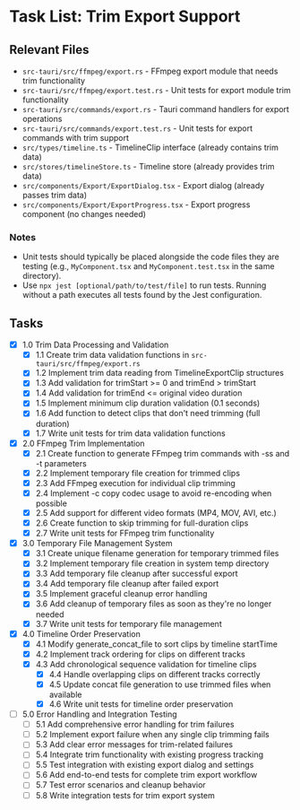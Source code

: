 # Task List: Trim Export Support

## Relevant Files

- `src-tauri/src/ffmpeg/export.rs` - FFmpeg export module that needs trim functionality
- `src-tauri/src/ffmpeg/export.test.rs` - Unit tests for export module trim functionality
- `src-tauri/src/commands/export.rs` - Tauri command handlers for export operations
- `src-tauri/src/commands/export.test.rs` - Unit tests for export commands with trim support
- `src/types/timeline.ts` - TimelineClip interface (already contains trim data)
- `src/stores/timelineStore.ts` - Timeline store (already provides trim data)
- `src/components/Export/ExportDialog.tsx` - Export dialog (already passes trim data)
- `src/components/Export/ExportProgress.tsx` - Export progress component (no changes needed)

### Notes

- Unit tests should typically be placed alongside the code files they are testing (e.g., `MyComponent.tsx` and `MyComponent.test.tsx` in the same directory).
- Use `npx jest [optional/path/to/test/file]` to run tests. Running without a path executes all tests found by the Jest configuration.

## Tasks

- [x] 1.0 Trim Data Processing and Validation
  - [x] 1.1 Create trim data validation functions in `src-tauri/src/ffmpeg/export.rs`
  - [x] 1.2 Implement trim data reading from TimelineExportClip structures
  - [x] 1.3 Add validation for trimStart >= 0 and trimEnd > trimStart
  - [x] 1.4 Add validation for trimEnd <= original video duration
  - [x] 1.5 Implement minimum clip duration validation (0.1 seconds)
  - [x] 1.6 Add function to detect clips that don't need trimming (full duration)
  - [x] 1.7 Write unit tests for trim data validation functions
- [x] 2.0 FFmpeg Trim Implementation
  - [x] 2.1 Create function to generate FFmpeg trim commands with -ss and -t parameters
  - [x] 2.2 Implement temporary file creation for trimmed clips
  - [x] 2.3 Add FFmpeg execution for individual clip trimming
  - [x] 2.4 Implement -c copy codec usage to avoid re-encoding when possible
  - [x] 2.5 Add support for different video formats (MP4, MOV, AVI, etc.)
  - [x] 2.6 Create function to skip trimming for full-duration clips
  - [x] 2.7 Write unit tests for FFmpeg trim functionality
- [x] 3.0 Temporary File Management System
  - [x] 3.1 Create unique filename generation for temporary trimmed files
  - [x] 3.2 Implement temporary file creation in system temp directory
  - [x] 3.3 Add temporary file cleanup after successful export
  - [x] 3.4 Add temporary file cleanup after failed export
  - [x] 3.5 Implement graceful cleanup error handling
  - [x] 3.6 Add cleanup of temporary files as soon as they're no longer needed
  - [x] 3.7 Write unit tests for temporary file management
- [x] 4.0 Timeline Order Preservation
  - [x] 4.1 Modify generate_concat_file to sort clips by timeline startTime
  - [x] 4.2 Implement track ordering for clips on different tracks
  - [x] 4.3 Add chronological sequence validation for timeline clips
      - [x] 4.4 Handle overlapping clips on different tracks correctly
      - [x] 4.5 Update concat file generation to use trimmed files when available
      - [x] 4.6 Write unit tests for timeline order preservation
- [ ] 5.0 Error Handling and Integration Testing
  - [ ] 5.1 Add comprehensive error handling for trim failures
  - [ ] 5.2 Implement export failure when any single clip trimming fails
  - [ ] 5.3 Add clear error messages for trim-related failures
  - [ ] 5.4 Integrate trim functionality with existing progress tracking
  - [ ] 5.5 Test integration with existing export dialog and settings
  - [ ] 5.6 Add end-to-end tests for complete trim export workflow
  - [ ] 5.7 Test error scenarios and cleanup behavior
  - [ ] 5.8 Write integration tests for trim export system
